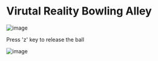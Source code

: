 # Virutal Reality Bowling Alley

![image](https://github.com/OphiliaFradarick/VR-Bowling-Alley/assets/76613993/3bb84e43-ea61-4a9e-b3c8-5b2d081e3dd3)

Press 'z' key to release the ball

![image](https://github.com/OphiliaFradarick/VR-Bowling-Alley/assets/76613993/81a5a2ef-9778-4cc1-8341-adaefc963dce)

